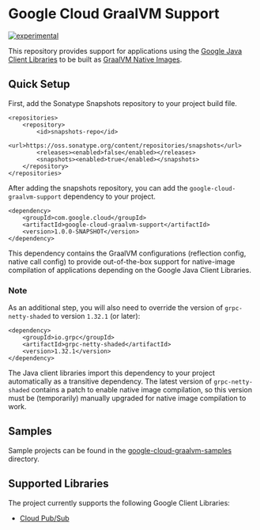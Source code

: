 # Google Cloud GraalVM Support

[![experimental](http://badges.github.io/stability-badges/dist/experimental.svg)](http://github.com/badges/stability-badges)

This repository provides support for applications using the [Google Java Client Libraries](https://github.com/googleapis/google-cloud-java)
to be built as [GraalVM Native Images](https://www.graalvm.org/docs/reference-manual/native-image).

## Quick Setup

First, add the Sonatype Snapshots repository to your project build file.

```
<repositories>
    <repository>
        <id>snapshots-repo</id>
        <url>https://oss.sonatype.org/content/repositories/snapshots</url>
        <releases><enabled>false</enabled></releases>
        <snapshots><enabled>true</enabled></snapshots>
    </repository>
</repositories>
```

After adding the snapshots repository, you can add the `google-cloud-graalvm-support` dependency
to your project.

```
<dependency>
    <groupId>com.google.cloud</groupId>
    <artifactId>google-cloud-graalvm-support</artifactId>
    <version>1.0.0-SNAPSHOT</version>
</dependency>
```

This dependency contains the GraalVM configurations (reflection config, native call config) to
provide out-of-the-box support for native-image compilation of applications depending on the
Google Java Client Libraries.

### Note

As an additional step, you will also need to override the version of `grpc-netty-shaded` to
version `1.32.1` (or later):

```
<dependency>
    <groupId>io.grpc</groupId>
    <artifactId>grpc-netty-shaded</artifactId>
    <version>1.32.1</version>
</dependency>
```

The Java client libraries import this dependency to your project automatically as a
transitive dependency. The latest version of `grpc-netty-shaded` contains a patch to enable native
image compilation, so this version must be (temporarily) manually upgraded for native image
compilation to work.

## Samples

Sample projects can be found in the [google-cloud-graalvm-samples](https://github.com/GoogleCloudPlatform/google-cloud-graalvm-support/tree/master/google-cloud-graalvm-samples)
directory.

## Supported Libraries

The project currently supports the following Google Client Libraries:

* [Cloud Pub/Sub](https://github.com/googleapis/java-pubsub)
